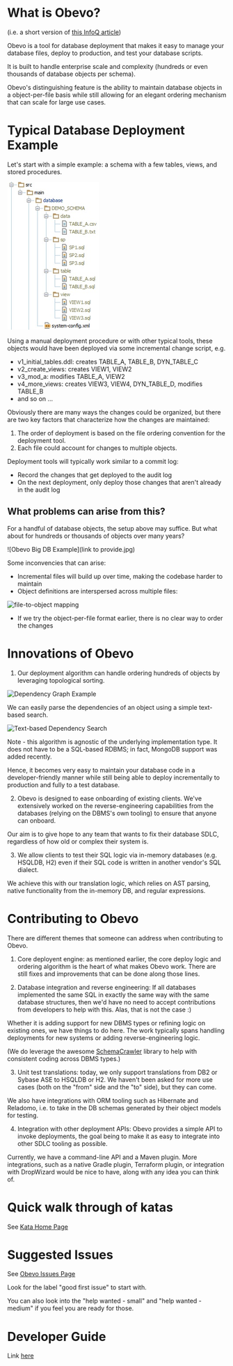 
# What is Obevo?

(i.e. a short version of [this InfoQ article](https://www.infoq.com/articles/Obevo-Introduction))

Obevo is a tool for database deployment that makes it easy to manage your
database files, deploy to production, and test your database scripts.

It is built to handle enterprise scale and complexity (hundreds or even
thousands of database objects per schema).

Obevo's distinguishing feature is the ability to maintain database objects
in a object-per-file basis while still allowing for an elegant ordering
mechanism that can scale for large use cases.


# Typical Database Deployment Example

Let's start with a simple example: a schema with a few tables, views,
and stored procedures.

![simple project example](db-kata-file-setup.jpg)


Using a manual deployment procedure or with other typical tools, these
objects would have been deployed via some incremental change script, e.g.

* v1_initial_tables.ddl: creates TABLE_A, TABLE_B, DYN_TABLE_C
* v2_create_views: creates VIEW1, VIEW2
* v3_mod_a: modifies TABLE_A, VIEW2
* v4_more_views: creates VIEW3, VIEW4, DYN_TABLE_D, modifies TABLE_B
* and so on ...

Obviously there are many ways the changes could be organized, but there
are two key factors that characterize how the changes are maintained:

1. The order of deployment is based on the file ordering convention for
the deployment tool.
2. Each file could account for changes to multiple objects.


Deployment tools will typically work similar to a commit log:
* Record the changes that get deployed to the audit log
* On the next deployment, only deploy those changes that aren't already
in the audit log

## What problems can arise from this?

For a handful of database objects, the setup above may suffice. But what
about for hundreds or thousands of objects over many years?

![Obevo Big DB Example](link to provide.jpg)

Some inconvencies that can arise:

* Incremental files will build up over time, making the codebase harder to maintain
* Object definitions are interspersed across multiple files:

![file-to-object mapping](https://res.infoq.com/articles/Obevo-Introduction/en/resources/1pic17-1511988253749.png)

* If we try the object-per-file format earlier, there is no clear way to order the changes


# Innovations of Obevo

1) Our deployment algorithm can handle ordering hundreds of objects by
leveraging topological sorting.

![Dependency Graph Example](https://goldmansachs.github.io/obevo/images/dependency-graph.jpg)

We can easily parse the dependencies of an object using a simple text-based
search.

![Text-based Dependency Search](https://docs.google.com/a/c4media.com/drawings/d/s44tTGusj5IftwKbB5JmOOA/image?w=481&h=164&rev=163&ac=1)

Note - this algorithm is agnostic of the underlying implementation type.
It does not have to be a SQL-based RDBMS; in fact, MongoDB support was
added recently.

Hence, it becomes very easy to maintain your database code in a developer-friendly
manner while still being able to deploy incrementally to production and
fully to a test database.


2) Obevo is designed to ease onboarding of existing clients. We've
extensively worked on the reverse-engineering capabilities from the
databases (relying on the DBMS's own tooling) to ensure that anyone can
onboard.

Our aim is to give hope to any team that wants to fix their database
SDLC, regardless of how old or complex their system is.


3) We allow clients to test their SQL logic via in-memory databases (e.g.
HSQLDB, H2) even if their SQL code is written in another vendor's SQL
dialect.

We achieve this with our translation logic, which relies on AST parsing,
native functionality from the in-memory DB, and regular expressions.


# Contributing to Obevo

There are different themes that someone can address when contributing to
Obevo.

1) Core deployent engine: as mentioned earlier, the core deploy logic
and ordering algorithm is the heart of what makes Obevo work. There are
still fixes and improvements that can be done along those lines.


2) Database integration and reverse engineering: If all databases
implemented the same SQL in exactly the same way with the same database
structures, then we'd have no need to accept contributions from developers
to help with this. Alas, that is not the case :)

Whether it is adding support for new DBMS types or refining logic on
existing ones, we have things to do here. The work typically spans
handling deployments for new systems or adding reverse-engineering logic.

(We do leverage the awesome [SchemaCrawler](http://www.schemacrawler.com)
library to help with consistent coding across DBMS types.)


3) Unit test translations: today, we only support translations from
DB2 or Sybase ASE to HSQLDB or H2. We haven't been asked for more use cases
(both on the "from" side and the "to" side), but they can come.

We also have integrations with ORM tooling such as Hibernate and Reladomo,
i.e. to take in the DB schemas generated by their object models for testing.


4) Integration with other deployment APIs: Obevo provides a simple API
to invoke deployments, the goal being to make it as easy to integrate
into other SDLC tooling as possible.

Currently, we have a command-line API and a Maven plugin. More integrations,
such as a native Gradle plugin, Terraform plugin, or integration with
DropWizard would be nice to have, along with any idea you can think of.


# Quick walk through of katas

See [Kata Home Page](/)


# Suggested Issues

See [Obevo Issues Page](https://github.com/goldmansachs/obevo/issues)

Look for the label "good first issue" to start with.

You can also look into the "help wanted - small" and
"help wanted - medium" if you feel you are ready for those.


# Developer Guide

Link [here](https://goldmansachs.github.io/obevo/developer-guide.html)
